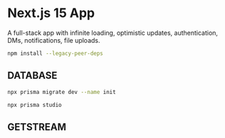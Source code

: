 # Next.js 15 App

A full-stack app with infinite loading, optimistic updates, authentication, DMs, notifications, file uploads.

```bash
npm install --legacy-peer-deps
```

## DATABASE

```bash
npx prisma migrate dev --name init
```

```bash
npx prisma studio
```

## GETSTREAM
